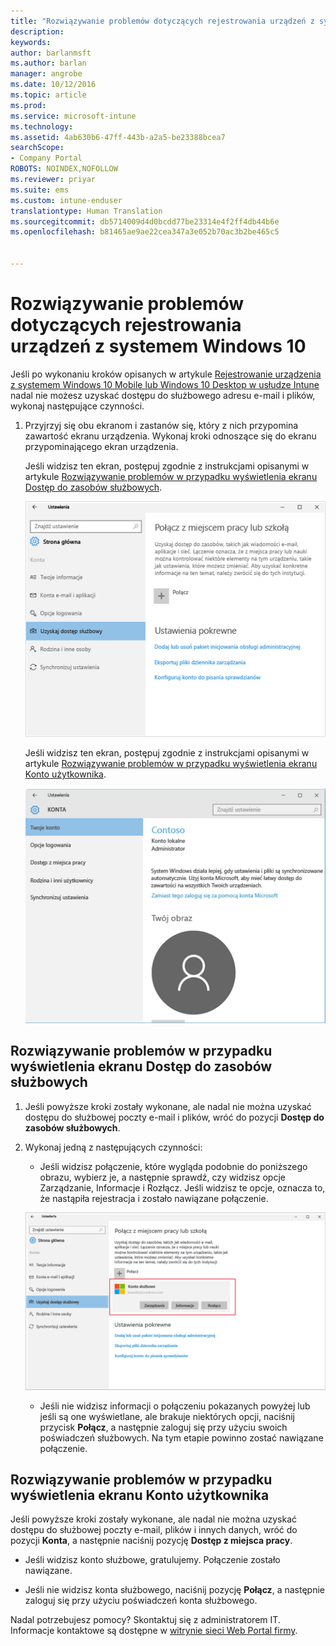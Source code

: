 ```yaml
---
title: "Rozwiązywanie problemów dotyczących rejestrowania urządzeń z systemem Windows 10 | Microsoft Docs"
description: 
keywords: 
author: barlanmsft
ms.author: barlan
manager: angrobe
ms.date: 10/12/2016
ms.topic: article
ms.prod: 
ms.service: microsoft-intune
ms.technology: 
ms.assetid: 4ab630b6-47ff-443b-a2a5-be23388bcea7
searchScope:
- Company Portal
ROBOTS: NOINDEX,NOFOLLOW
ms.reviewer: priyar
ms.suite: ems
ms.custom: intune-enduser
translationtype: Human Translation
ms.sourcegitcommit: db5714009d4d0bcdd77be23314e4f2ff4db44b6e
ms.openlocfilehash: b81465ae9ae22cea347a3e052b70ac3b2be465c5


---
```


# <a name="troubleshoot-your-windows-10-device-enrollment"></a>Rozwiązywanie problemów dotyczących rejestrowania urządzeń z systemem Windows 10
Jeśli po wykonaniu kroków opisanych w artykule [Rejestrowanie urządzenia z systemem Windows 10 Mobile lub Windows 10 Desktop w usłudze Intune](enroll-your-w10-phone-or-w10-pc-windows.md) nadal nie możesz uzyskać dostępu do służbowego adresu e-mail i plików, wykonaj następujące czynności.

1.  Przyjrzyj się obu ekranom i zastanów się, który z nich przypomina zawartość ekranu urządzenia. Wykonaj kroki odnoszące się do ekranu przypominającego ekran urządzenia.

    Jeśli widzisz ten ekran, postępuj zgodnie z instrukcjami opisanymi w artykule [Rozwiązywanie problemów w przypadku wyświetlenia ekranu Dostęp do zasobów służbowych](#troubleshooting-steps-to-follow-if-you-see-access-work-or-school).

    ![settings-accounts-access-work-or-school](./media/w10-enroll-rs1-connect-to-work-or-school.png)

    Jeśli widzisz ten ekran, postępuj zgodnie z instrukcjami opisanymi w artykule [Rozwiązywanie problemów w przypadku wyświetlenia ekranu Konto użytkownika](#troubleshooting-steps-to-follow-if-you-see-your-account).

    ![settings-accounts-your-account](./media/W10-enroll-2-accounts-your-account.png)

## <a name="troubleshooting-steps-to-follow-if-you-see-access-work-or-school"></a>Rozwiązywanie problemów w przypadku wyświetlenia ekranu Dostęp do zasobów służbowych

1.  Jeśli powyższe kroki zostały wykonane, ale nadal nie można uzyskać dostępu do służbowej poczty e-mail i plików, wróć do pozycji **Dostęp do zasobów służbowych**.

2. Wykonaj jedną z następujących czynności:

    - Jeśli widzisz połączenie, które wygląda podobnie do poniższego obrazu, wybierz je, a następnie sprawdź, czy widzisz opcje Zarządzanie, Informacje i Rozłącz. Jeśli widzisz te opcje, oznacza to, że nastąpiła rejestracja i zostało nawiązane połączenie.

    ![validate-successful-enrollment](./media/w10-enroll-rs1-validate-successful-enrollment.png)

    - Jeśli nie widzisz informacji o połączeniu pokazanych powyżej lub jeśli są one wyświetlane, ale brakuje niektórych opcji, naciśnij przycisk **Połącz**, a następnie zaloguj się przy użyciu swoich poświadczeń służbowych. Na tym etapie powinno zostać nawiązane połączenie.

## <a name="troubleshooting-steps-to-follow-if-you-see-your-account"></a>Rozwiązywanie problemów w przypadku wyświetlenia ekranu Konto użytkownika

Jeśli powyższe kroki zostały wykonane, ale nadal nie można uzyskać dostępu do służbowej poczty e-mail, plików i innych danych, wróć do pozycji **Konta**, a następnie naciśnij pozycję **Dostęp z miejsca pracy**.

- Jeśli widzisz konto służbowe, gratulujemy. Połączenie zostało nawiązane.

- Jeśli nie widzisz konta służbowego, naciśnij pozycję **Połącz**, a następnie zaloguj się przy użyciu poświadczeń konta służbowego.

Nadal potrzebujesz pomocy? Skontaktuj się z administratorem IT. Informacje kontaktowe są dostępne w [witrynie sieci Web Portal firmy](http://portal.manage.microsoft.com).



<!--HONumber=Dec16_HO3-->


